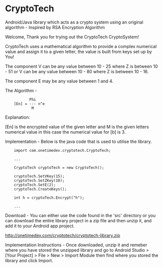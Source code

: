 # CryptoTech
Android/Java library which acts as a crypto system using an original algorithm - Inspired by RSA Encryption Algorithm

Welcome,
Thank you for trying out the CryptoTech CryptoSystem!

CryptoTech uses a mathematical algorithm to provide a complex
numerical value and assign it to a given letter, the value is
built from keys set up by You!

The component V can be any value between 10 - 25 where Z is between 10 - 51
or V can be any value between 10 - 80 where Z is between 10 - 16.

The component E may be any value between 1 and 4.

The Algorithm -

               Phi
        [En] = --- n^e
                M

Explanation:

[En] is the encrypted value of the given letter and M is the given letters numerical value
in this case the numerical value for [b] is 3.


Implementation -
Below is the java code that is used to utilise the library.

        import com.onetimedev.cryptotech.CryptoTech;

        ...

        CryptoTech cryptoTech = new CryptoTech();

        cryptoTech.SetVKey(15);
        cryptoTech.SetZKey(10);
        cryptoTech.SetE(2);
        cryptoTech.CreateKeys();

        int h = cryptoTech.Encrypt("h");

        ...


Download - 
You can either use the code found in the 'src' directory or you can download the entire library
project in a zip file and then unzip it, and add it to your Android app project.

http://onetimedev.com/cryptotech/cryptotech-library.zip


Implementation Instructions - 
Once downloaded, unzip it and remeber where you have stored the unzipped library
and go to Android Studio > [Your Project] > File > New > Import Module 
then find where you stored the library and click Import.
